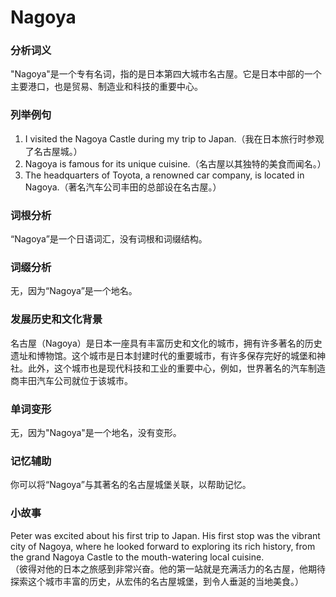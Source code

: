 # Nagoya

### 分析词义

  

"Nagoya"是一个专有名词，指的是日本第四大城市名古屋。它是日本中部的一个主要港口，也是贸易、制造业和科技的重要中心。

  

### 列举例句

  

1.  I visited the Nagoya Castle during my trip to Japan.（我在日本旅行时参观了名古屋城。）
2.  Nagoya is famous for its unique cuisine.（名古屋以其独特的美食而闻名。）
3.  The headquarters of Toyota, a renowned car company, is located in Nagoya.（著名汽车公司丰田的总部设在名古屋。）

  

### 词根分析

  

“Nagoya”是一个日语词汇，没有词根和词缀结构。

  

### 词缀分析

  

无，因为“Nagoya”是一个地名。

  

### 发展历史和文化背景

  

名古屋（Nagoya）是日本一座具有丰富历史和文化的城市，拥有许多著名的历史遗址和博物馆。这个城市是日本封建时代的重要城市，有许多保存完好的城堡和神社。此外，这个城市也是现代科技和工业的重要中心，例如，世界著名的汽车制造商丰田汽车公司就位于该城市。

  

### 单词变形

  

无，因为"Nagoya"是一个地名，没有变形。

  

### 记忆辅助

  

你可以将“Nagoya”与其著名的名古屋城堡关联，以帮助记忆。

  

### 小故事

  

Peter was excited about his first trip to Japan. His first stop was the vibrant city of Nagoya, where he looked forward to exploring its rich history, from the grand Nagoya Castle to the mouth-watering local cuisine.  
（彼得对他的日本之旅感到非常兴奋。他的第一站就是充满活力的名古屋，他期待探索这个城市丰富的历史，从宏伟的名古屋城堡，到令人垂涎的当地美食。）
